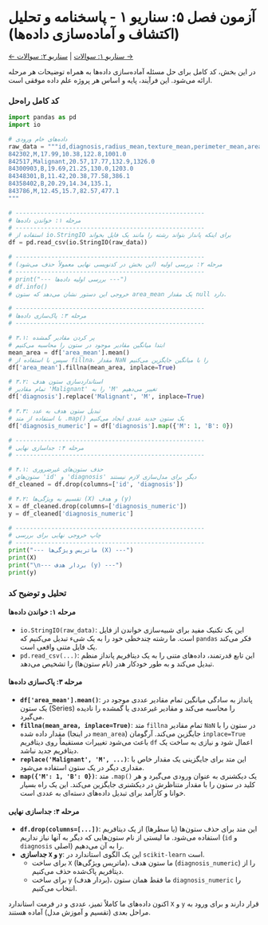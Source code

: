 # آزمون فصل ۵: سناریو ۱ - پاسخنامه و تحلیل (اکتشاف و آماده‌سازی داده‌ها)

[← سناریو ۱: سوالات](./scenario-01-questions.md) | [سناریو ۲: سوالات →](./scenario-02-questions.md)

در این بخش، کد کامل برای حل مسئله آماده‌سازی داده‌ها به همراه توضیحات هر مرحله ارائه می‌شود. این فرآیند، پایه و اساس هر پروژه علم داده موفقی است.

### کد کامل راه‌حل

```python
import pandas as pd
import io

# داده‌های خام ورودی
raw_data = """id,diagnosis,radius_mean,texture_mean,perimeter_mean,area_mean
842302,M,17.99,10.38,122.8,1001.0
842517,Malignant,20.57,17.77,132.9,1326.0
84300903,B,19.69,21.25,130.0,1203.0
84348301,B,11.42,20.38,77.58,386.1
84358402,B,20.29,14.34,135.1,
843786,M,12.45,15.7,82.57,477.1
"""

# -----------------------------------------------------
# مرحله ۱: خواندن داده‌ها
# -----------------------------------------------------
# استفاده از io.StringIO برای اینکه پانداز بتواند رشته را مانند یک فایل بخواند
df = pd.read_csv(io.StringIO(raw_data))

# -----------------------------------------------------
# مرحله ۲: بررسی اولیه (این بخش در کدنویسی نهایی معمولاً حذف می‌شود)
# -----------------------------------------------------
# print("--- بررسی اولیه داده‌ها ---")
# df.info()
# خروجی این دستور نشان می‌دهد که ستون area_mean یک مقدار null دارد.

# -----------------------------------------------------
# مرحله ۳: پاک‌سازی داده‌ها
# -----------------------------------------------------

# ۳.۱: پر کردن مقادیر گمشده
# ابتدا میانگین مقادیر موجود در ستون را محاسبه می‌کنیم
mean_area = df['area_mean'].mean()
# سپس با استفاده از fillna، مقدار NaN را با میانگین جایگزین می‌کنیم
df['area_mean'].fillna(mean_area, inplace=True)

# ۳.۲: استانداردسازی ستون هدف
# تمام مقادیر 'Malignant' را به 'M' تغییر می‌دهیم
df['diagnosis'].replace('Malignant', 'M', inplace=True)

# ۳.۳: تبدیل ستون هدف به عدد
# با استفاده از متد .map() یک ستون جدید عددی ایجاد می‌کنیم
df['diagnosis_numeric'] = df['diagnosis'].map({'M': 1, 'B': 0})

# -----------------------------------------------------
# مرحله ۴: جداسازی نهایی
# -----------------------------------------------------

# ۴.۱: حذف ستون‌های غیرضروری
# ستون‌های 'id' و 'diagnosis' دیگر برای مدل‌سازی لازم نیستند
df_cleaned = df.drop(columns=['id', 'diagnosis'])

# ۴.۲: تقسیم به ویژگی‌ها (X) و هدف (y)
X = df_cleaned.drop(columns=['diagnosis_numeric'])
y = df_cleaned['diagnosis_numeric']

# -----------------------------------------------------
# چاپ خروجی نهایی برای بررسی
# -----------------------------------------------------
print("--- ماتریس ویژگی‌ها (X) ---")
print(X)
print("\n--- بردار هدف (y) ---")
print(y)
```

### تحلیل و توضیح کد

#### مرحله ۱: خواندن داده‌ها

- `io.StringIO(raw_data)`: این یک تکنیک مفید برای شبیه‌سازی خواندن از فایل است. ما رشته چندخطی خود را به یک شیء تبدیل می‌کنیم که `pandas` فکر می‌کند یک فایل متنی واقعی است.
- `pd.read_csv(...)`: این تابع قدرتمند، داده‌های متنی را به یک دیتافریم پانداز منظم تبدیل می‌کند و به طور خودکار هدر (نام ستون‌ها) را تشخیص می‌دهد.

#### مرحله ۳: پاک‌سازی داده‌ها

- **`df['area_mean'].mean()`**: پانداز به سادگی میانگین تمام مقادیر عددی موجود در یک ستون (Series) را محاسبه می‌کند و مقادیر غیرعددی یا گمشده را نادیده می‌گیرد.
- **`fillna(mean_area, inplace=True)`**: متد `fillna` تمام مقادیر `NaN` در ستون را با مقدار داده شده (در اینجا `mean_area`) جایگزین می‌کند. آرگومان `inplace=True` باعث می‌شود تغییرات مستقیماً روی دیتافریم `df` اعمال شود و نیازی به ساخت یک دیتافریم جدید نباشد.
- **`replace('Malignant', 'M', ...)`**: این متد برای جایگزینی یک مقدار خاص با مقداری دیگر در یک ستون استفاده می‌شود.
- **`map({'M': 1, 'B': 0})`**: متد `.map()` یک دیکشنری به عنوان ورودی می‌گیرد و هر کلید در ستون را با مقدار متناظرش در دیکشنری جایگزین می‌کند. این یک راه بسیار خوانا و کارآمد برای تبدیل داده‌های دسته‌ای به عددی است.

#### مرحله ۴: جداسازی نهایی

- **`df.drop(columns=[...])`**: این متد برای حذف ستون‌ها (یا سطرها) از یک دیتافریم استفاده می‌شود. ما لیستی از نام ستون‌هایی که دیگر به آنها نیاز نداریم (`id` و `diagnosis` اصلی) را به آن می‌دهیم.
- **جداسازی `X` و `y`**: این یک الگوی استاندارد در `scikit-learn` است.
  - برای ساخت `X` (ماتریس ویژگی‌ها)، ما ستون هدف (`diagnosis_numeric`) را از دیتافریم پاک‌شده حذف می‌کنیم.
  - برای ساخت `y` (بردار هدف)، ما فقط همان ستون `diagnosis_numeric` را انتخاب می‌کنیم.

اکنون داده‌های ما کاملاً تمیز، عددی و در فرمت استاندارد `X` و `y` قرار دارند و برای ورود به مراحل بعدی (تقسیم و آموزش مدل) آماده هستند.
